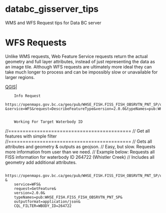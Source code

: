 # databc_gisserver_tips
WMS and WFS Request tips for Data BC server

# WFS Requests
Unlike WMS requests, Web Feature Service requests return the actual geometry and full layer attributes, instead of just representing the data as an image tile. Although WFS requests are ultimately more ideal they can take much longer to process and can be impossibly slow or unavailable for larger regions.

[QGIS](https://docs.qgis.org/2.18/en/docs/training_manual/online_resources/wfs.html)|

		Info Request
		https://openmaps.gov.bc.ca/geo/pub/WHSE_FISH.FISS_FISH_OBSRVTN_PNT_SP/ows?&service=WFS&request=DescribeFeatureType&version=2.0.0&typeNames=pub:WHSE_FISH.FISS_FISH_OBSRVTN_PNT_SP&outputformat=application/json&PROPERTYNAME=SPECIES_CODE&CQL_FILTER=WBODY_ID=264722
		
		
		Working For Target Waterbody ID
		
//===========================================
// Get all features with simple filter 
//===========================================
// Gets all attributes and geometry & outputs as geojson.
// Easy, but slow. Requests more information from user than we need.
// Example below: Requests all FISS information for waterbody ID 264722 (Whistler Creek)
// Includes all geometry add additional attributes.

		https://openmaps.gov.bc.ca/geo/pub/WHSE_FISH.FISS_FISH_OBSRVTN_PNT_SP/ows?&
		service=WFS&
		request=GetFeature&
		version=2.0.0&
		typeNames=pub:WHSE_FISH.FISS_FISH_OBSRVTN_PNT_SP&
		outputformat=application/json&
		CQL_FILTER=WBODY_ID=264722

